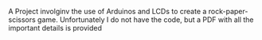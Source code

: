 A Project involginv the use of Arduinos and LCDs to create a rock-paper-scissors game. Unfortunately I do not have the code, but a PDF with all the important details is provided
